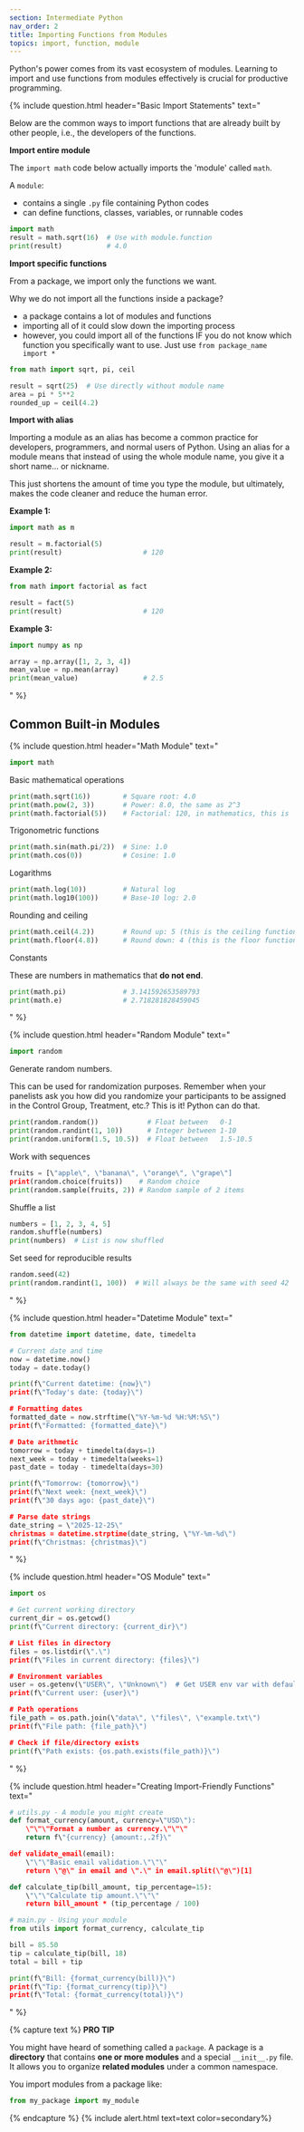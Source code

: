 ```yaml
---
section: Intermediate Python
nav_order: 2
title: Importing Functions from Modules
topics: import, function, module
---
```


Python's power comes from its vast ecosystem of modules. Learning to import and use functions from modules effectively is crucial for productive programming.

{% include question.html header="Basic Import Statements" text="

Below are the common ways to import functions that are already built by other people, i.e., the developers of the functions.

**Import entire module**

The ```import math``` code below actually imports the 'module' called ```math```.

A ```module```:

- contains a single ```.py``` file containing Python codes
- can define functions, classes, variables, or runnable codes

```python
import math
result = math.sqrt(16)  # Use with module.function
print(result)           # 4.0
```

**Import specific functions**

From a package, we import only the functions we want.

Why we do not import all the functions inside a package?

- a package contains a lot of modules and functions
- importing all of it could slow down the importing process
- however, you could import all of the functions IF you do not know which function you specifically want to use. Just use ```from package_name import *```

```python
from math import sqrt, pi, ceil

result = sqrt(25)  # Use directly without module name
area = pi * 5**2
rounded_up = ceil(4.2)
```

**Import with alias**

Importing a module as an alias has become a common practice for developers, programmers, and normal users of Python. Using an alias for a module means that instead of using the whole module name, you give it a short name... or nickname.

This just shortens the amount of time you type the module, but ultimately, makes the code cleaner and reduce the human error.

**Example 1:**

```python
import math as m

result = m.factorial(5)
print(result)                    # 120
```

**Example 2:**

```python
from math import factorial as fact

result = fact(5)
print(result)                    # 120
```

**Example 3:**

```python
import numpy as np

array = np.array([1, 2, 3, 4])
mean_value = np.mean(array)
print(mean_value)                # 2.5
```
" %}

## Common Built-in Modules

{% include question.html header="Math Module" text="
```python
import math
```
Basic mathematical operations

```python
print(math.sqrt(16))        # Square root: 4.0
print(math.pow(2, 3))       # Power: 8.0, the same as 2^3
print(math.factorial(5))    # Factorial: 120, in mathematics, this is '5! = 5*4*3*2*1'
```

Trigonometric functions

```python
print(math.sin(math.pi/2))  # Sine: 1.0
print(math.cos(0))          # Cosine: 1.0
```

Logarithms

```python
print(math.log(10))         # Natural log
print(math.log10(100))      # Base-10 log: 2.0
```

Rounding and ceiling

```python
print(math.ceil(4.2))       # Round up: 5 (this is the ceiling function)
print(math.floor(4.8))      # Round down: 4 (this is the floor function)
```

Constants

These are numbers in mathematics that **do not end**.

```python
print(math.pi)              # 3.141592653589793
print(math.e)               # 2.718281828459045
```
" %}

{% include question.html header="Random Module" text="


```python
import random
```

Generate random numbers.

This can be used for randomization purposes. Remember when your panelists ask you how did you randomize your participants to be assigned in the Control Group, Treatment, etc.? This is it! Python can do that.

```python
print(random.random())            # Float between   0-1
print(random.randint(1, 10))      # Integer between 1-10
print(random.uniform(1.5, 10.5))  # Float between   1.5-10.5
```

Work with sequences

```python
fruits = [\"apple\", \"banana\", \"orange\", \"grape\"]
print(random.choice(fruits))    # Random choice
print(random.sample(fruits, 2)) # Random sample of 2 items
```

Shuffle a list

```python
numbers = [1, 2, 3, 4, 5]
random.shuffle(numbers)
print(numbers)  # List is now shuffled
```

Set seed for reproducible results

```python
random.seed(42)
print(random.randint(1, 100))  # Will always be the same with seed 42
```
" %}

{% include question.html header="Datetime Module" text="
```python
from datetime import datetime, date, timedelta

# Current date and time
now = datetime.now()
today = date.today()

print(f\"Current datetime: {now}\")
print(f\"Today's date: {today}\")

# Formatting dates
formatted_date = now.strftime(\"%Y-%m-%d %H:%M:%S\")
print(f\"Formatted: {formatted_date}\")

# Date arithmetic
tomorrow = today + timedelta(days=1)
next_week = today + timedelta(weeks=1)
past_date = today - timedelta(days=30)

print(f\"Tomorrow: {tomorrow}\")
print(f\"Next week: {next_week}\")
print(f\"30 days ago: {past_date}\")

# Parse date strings
date_string = \"2025-12-25\"
christmas = datetime.strptime(date_string, \"%Y-%m-%d\")
print(f\"Christmas: {christmas}\")
```
" %}

{% include question.html header="OS Module" text="
```python
import os

# Get current working directory
current_dir = os.getcwd()
print(f\"Current directory: {current_dir}\")

# List files in directory
files = os.listdir(\".\")
print(f\"Files in current directory: {files}\")

# Environment variables
user = os.getenv(\"USER\", \"Unknown\")  # Get USER env var with default
print(f\"Current user: {user}\")

# Path operations
file_path = os.path.join(\"data\", \"files\", \"example.txt\")
print(f\"File path: {file_path}\")

# Check if file/directory exists
print(f\"Path exists: {os.path.exists(file_path)}\")
```
" %}

{% include question.html header="Creating Import-Friendly Functions" text="
```python
# utils.py - A module you might create
def format_currency(amount, currency=\"USD\"):
    \"\"\"Format a number as currency.\"\"\"
    return f\"{currency} {amount:,.2f}\"

def validate_email(email):
    \"\"\"Basic email validation.\"\"\"
    return \"@\" in email and \".\" in email.split(\"@\")[1]

def calculate_tip(bill_amount, tip_percentage=15):
    \"\"\"Calculate tip amount.\"\"\"
    return bill_amount * (tip_percentage / 100)

# main.py - Using your module
from utils import format_currency, calculate_tip

bill = 85.50
tip = calculate_tip(bill, 18)
total = bill + tip

print(f\"Bill: {format_currency(bill)}\")
print(f\"Tip: {format_currency(tip)}\")
print(f\"Total: {format_currency(total)}\")
```
" %}

{% capture text %}
**PRO TIP**

You might have heard of something called a ```package```. A package is a **directory** that contains **one or more modules** and a special ```__init__.py``` file. It allows you to organize **related modules** under a common namespace.

You import modules from a package like:

```python
from my_package import my_module
```
{% endcapture %}
{% include alert.html text=text color=secondary%}
